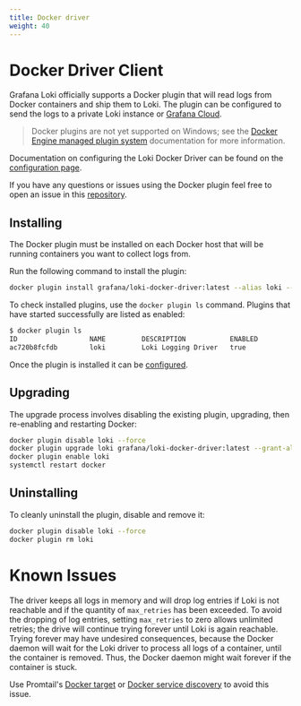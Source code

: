 ```yaml
---
title: Docker driver
weight: 40
---
```

# Docker Driver Client

Grafana Loki officially supports a Docker plugin that will read logs from Docker
containers and ship them to Loki. The plugin can be configured to send the logs
to a private Loki instance or [Grafana Cloud](https://grafana.com/oss/loki).

> Docker plugins are not yet supported on Windows; see the
> [Docker Engine managed plugin system](https://docs.docker.com/engine/extend) documentation for more information.

Documentation on configuring the Loki Docker Driver can be found on the
[configuration page](./configuration).

If you have any questions or issues using the Docker plugin feel free to open an issue in this [repository](https://github.com/grafana/loki/issues).

## Installing

The Docker plugin must be installed on each Docker host that will be running
containers you want to collect logs from.

Run the following command to install the plugin:

```bash
docker plugin install grafana/loki-docker-driver:latest --alias loki --grant-all-permissions
```

To check installed plugins, use the `docker plugin ls` command. Plugins that
have started successfully are listed as enabled:

```bash
$ docker plugin ls
ID                  NAME         DESCRIPTION           ENABLED
ac720b8fcfdb        loki         Loki Logging Driver   true
```

Once the plugin is installed it can be [configured](./configuration).

## Upgrading

The upgrade process involves disabling the existing plugin, upgrading, then
re-enabling and restarting Docker:

```bash
docker plugin disable loki --force
docker plugin upgrade loki grafana/loki-docker-driver:latest --grant-all-permissions
docker plugin enable loki
systemctl restart docker
```

## Uninstalling

To cleanly uninstall the plugin, disable and remove it:

```bash
docker plugin disable loki --force
docker plugin rm loki
```

# Known Issues

The driver keeps all logs in memory and will drop log entries if Loki is not reachable and if the quantity of `max_retries` has been exceeded. To avoid the dropping of log entries, setting `max_retries` to zero allows unlimited retries; the drive will continue trying forever until Loki is again reachable. Trying forever may have undesired consequences, because the Docker daemon will wait for the Loki driver to process all logs of a container, until the container is removed. Thus, the Docker daemon might wait forever if the container is stuck.

Use Promtail's [Docker target](../promtail/configuration/#docker) or [Docker service discovery](../promtail/configuration/#docker_sd_config) to avoid this issue.

